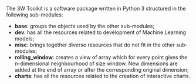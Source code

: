 The 3W Toolkit is a software package written in Python 3 structured in the following sub-modules:

* **base**: groups the objects used by the other sub-modules;
* **dev**: has all the resources related to development of Machine 
Learning models;
* **misc**: brings together diverse resources that do not fit in the 
other sub-modules;
* **rolling_window**: creates a view of array which for every point 
gives the n-dimensional neighbourhood of size window. New dimensions are 
added at the end of array or after the corresponding original dimension;
* **charts**: has all the resources related to the creation of interactive charts.